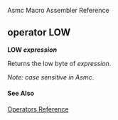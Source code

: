 Asmc Macro Assembler Reference

## operator LOW

**LOW _expression_**


Returns the low byte of _expression_.

_Note: case sensitive in Asmc_.

#### See Also

[Operators Reference](readme.md)